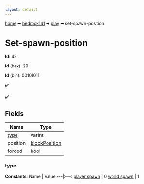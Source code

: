 ```yaml
---
layout: default
---
```


[home](/) ➡ [bedrock141](/protocol/bedrock141) ➡ [play](/protocol/bedrock141/play) ➡ set-spawn-position

# Set-spawn-position

**Id**: 43

**Id** (hex): 2B

**Id** (bin): 00101011

✔️

✔️

## Fields

Name | Type
---|---
[type](#type) | varint
position | [blockPosition](/protocol/bedrock141/types/block-position)
forced | bool

### type

**Constants**:
Name | Value
---|:---:
[player spawn](type_player-spawn) | 0
[world spawn](type_world-spawn) | 1

